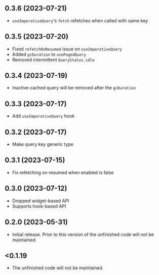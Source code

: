 ## 0.3.6 (2023-07-21)

- `useImperativeQuery`'s `fetch` refetches when called with same key

## 0.3.5 (2023-07-20)

- Fixed `refetchOnResumed` issue on `useImperativeQuery`
- Added `gcDuration` to `usePagedQuery`
- Removed intermittent `QueryStatus.idle`

## 0.3.4 (2023-07-19)

- Inactive cached query will be removed after the `gcDuration`

## 0.3.3 (2023-07-17)

- Add `useImperativeQuery` hook

## 0.3.2 (2023-07-17)

- Make query key generic type

## 0.3.1 (2023-07-15)

- Fix refetching on resumed when enabled is false

## 0.3.0 (2023-07-12)

- Dropped widget-based API
- Supports hook-based API

## 0.2.0 (2023-05-31)

- Initial release. Prior to this version of the unfinished code will not be maintained.

## <0.1.19

- The unfinished code will not be maintained.
